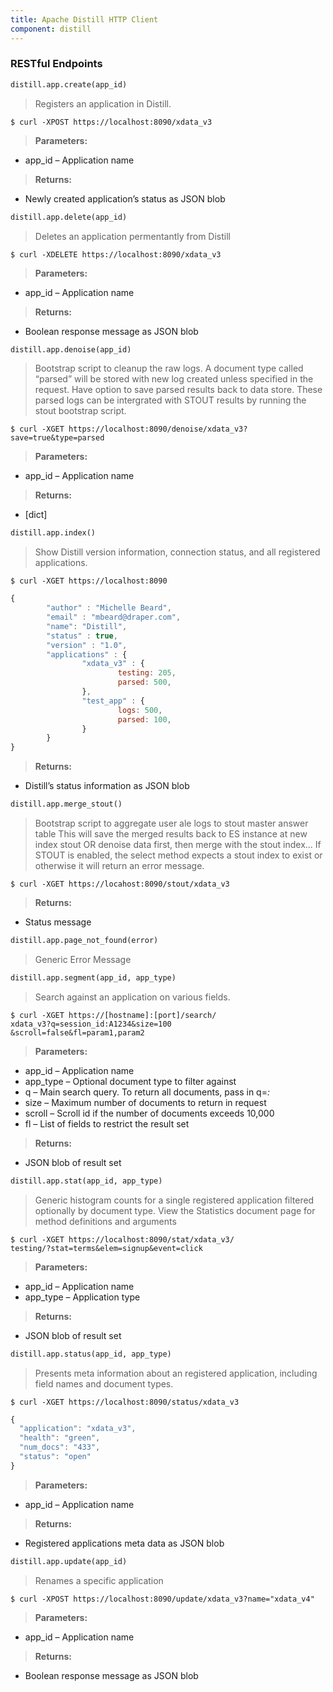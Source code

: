 ```yaml
---
title: Apache Distill HTTP Client
component: distill
---
```


### RESTful Endpoints
>
```python
distill.app.create(app_id)
```

> Registers an application in Distill.

>
```shell
$ curl -XPOST https://localhost:8090/xdata_v3
```

> **Parameters:**
- app_id – Application name

> **Returns:**
- Newly created application’s status as JSON blob

>
```python
distill.app.delete(app_id)
```

> Deletes an application permentantly from Distill

>
```shell
$ curl -XDELETE https://localhost:8090/xdata_v3
```

> **Parameters:**
- app_id – Application name

> **Returns:**
- Boolean response message as JSON blob

>
```python
distill.app.denoise(app_id)
```

> Bootstrap script to cleanup the raw logs. A document type called “parsed” will be stored with new log created unless specified in the request. Have option to save parsed results back to data store. These parsed logs can be intergrated with STOUT results by running the stout bootstrap script.

>
```shell
$ curl -XGET https://localhost:8090/denoise/xdata_v3?save=true&type=parsed
```

> **Parameters:**
- app_id – Application name

> **Returns:**
- [dict]

>
```python
distill.app.index()
```

> Show Distill version information, connection status, and all registered applications.

>
```shell
$ curl -XGET https://localhost:8090
```

>
```javascript
{
        "author" : "Michelle Beard",
        "email" : "mbeard@draper.com",
        "name": "Distill",
        "status" : true,
        "version" : "1.0",
        "applications" : {
                "xdata_v3" : {
                        testing: 205,
                        parsed: 500,
                },
                "test_app" : {
                        logs: 500,
                        parsed: 100,
                }
        }
}
```

> **Returns:**
- Distill’s status information as JSON blob

>
```python
distill.app.merge_stout()
```

> Bootstrap script to aggregate user ale logs to stout master answer table This will save the merged results back to ES instance at new index stout OR denoise data first, then merge with the stout index... If STOUT is enabled, the select method expects a stout index to exist or otherwise it will return an error message.

>
```shell
$ curl -XGET https://locahost:8090/stout/xdata_v3
```

> **Returns:**
- Status message

>
```python
distill.app.page_not_found(error)
```

> Generic Error Message

>
```python
distill.app.segment(app_id, app_type)
```

> Search against an application on various fields.

>
```shell
$ curl -XGET https://[hostname]:[port]/search/
xdata_v3?q=session_id:A1234&size=100
&scroll=false&fl=param1,param2
```

> **Parameters:**
- app_id – Application name
- app_type – Optional document type to filter against
- q – Main search query. To return all documents, pass in q=*:*
- size – Maximum number of documents to return in request
- scroll – Scroll id if the number of documents exceeds 10,000
- fl – List of fields to restrict the result set

> **Returns:**
- JSON blob of result set

>
```python
distill.app.stat(app_id, app_type)
```

> Generic histogram counts for a single registered application filtered optionally by document type. View the Statistics document page for method definitions and arguments

>
```shell
$ curl -XGET https://localhost:8090/stat/xdata_v3/
testing/?stat=terms&elem=signup&event=click
```

> **Parameters:**
- app_id – Application name
- app_type – Application type

> **Returns:**
- JSON blob of result set

>
```python
distill.app.status(app_id, app_type)
```

> Presents meta information about an registered application, including field names and document types.

>
```shell
$ curl -XGET https://localhost:8090/status/xdata_v3
```

>
```javascript
{
  "application": "xdata_v3",
  "health": "green",
  "num_docs": "433",
  "status": "open"
}
```

> **Parameters:**
- app_id – Application name

> **Returns:**
- Registered applications meta data as JSON blob

>
```python
distill.app.update(app_id)
```

> Renames a specific application

>
```shell
$ curl -XPOST https://localhost:8090/update/xdata_v3?name="xdata_v4"
```

> **Parameters:**
- app_id – Application name

> **Returns:**
- Boolean response message as JSON blob

